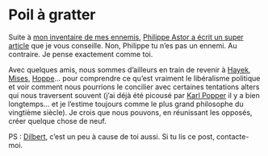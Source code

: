 # Poil à gratter

Suite à [mon inventaire de mes ennemis](https://tcrouzet.com/2006/09/21/a-mes-ennemis/), [Philippe Astor a écrit un super article](http://djbox.typepad.com/poilagratter/2006/09/y_atil_un_vrai_.html) que je vous conseille. Non, Philippe tu n’es pas un ennemi. Au contraire. Je pense exactement comme toi.

Avec quelques amis, nous sommes d’ailleurs en train de revenir à [Hayek](http://fr.wikipedia.org/wiki/Friedrich_August_von_Hayek), [Mises](http://fr.wikipedia.org/wiki/Ludwig_von_Mises), [Hoppe](http://fr.wikipedia.org/wiki/Hans_Hermann_Hoppe)… pour comprendre ce qu’est vraiment le libéralisme politique et voir comment nous pourrions le concilier avec certaines tentations alters qui nous traversent souvent (j’ai déjà été picousé par [Karl Popper](http://fr.wikipedia.org/wiki/Karl_Popper) il y a bien longtemps… et je l’estime toujours comme le plus grand philosophe du vingtième siècle). Je crois que nous pouvons, en réunissant les opposés, créer quelque chose de neuf.

PS : [Dilbert](http://liberaux.org/), c’est un peu à cause de toi aussi. Si tu lis ce post, contacte-moi.